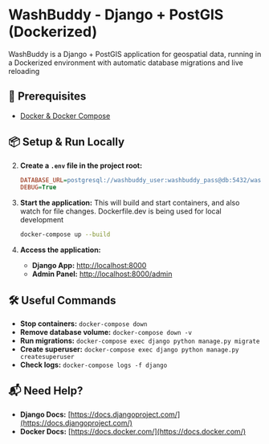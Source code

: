 # WashBuddy - Django + PostGIS (Dockerized)

WashBuddy is a Django + PostGIS application for geospatial data, running in a Dockerized environment with automatic database migrations and live reloading

## 📌 Prerequisites
- [Docker & Docker Compose](https://docs.docker.com/compose/install/)

## 📦 Setup & Run Locally

2. **Create a `.env` file in the project root:**
   ```ini
   DATABASE_URL=postgresql://washbuddy_user:washbuddy_pass@db:5432/washbuddy
   DEBUG=True
   ```

3. **Start the application:**
    This will build and start containers, and also watch for file changes.
    Dockerfile.dev is being used for local development
   ```sh
   docker-compose up --build
   ```

4. **Access the application:**
   - **Django App:** [http://localhost:8000](http://localhost:8000)
   - **Admin Panel:** [http://localhost:8000/admin](http://localhost:8000/admin)

## 🛠 Useful Commands
- **Stop containers:** `docker-compose down`
- **Remove database volume:** `docker-compose down -v`
- **Run migrations:** `docker-compose exec django python manage.py migrate`
- **Create superuser:** `docker-compose exec django python manage.py createsuperuser`
- **Check logs:** `docker-compose logs -f django`

## 📬 Need Help?
- **Django Docs:** [https://docs.djangoproject.com/](https://docs.djangoproject.com/)
- **Docker Docs:** [https://docs.docker.com/](https://docs.docker.com/)